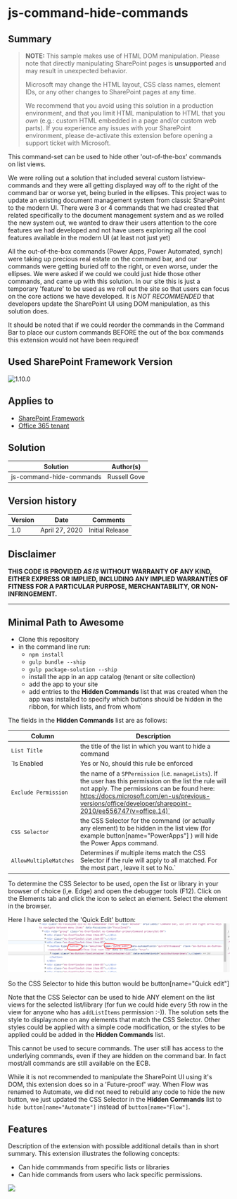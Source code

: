 # js-command-hide-commands

## Summary

> **NOTE:** This sample makes use of HTML DOM manipulation. Please note that directly manipulating SharePoint pages is **unsupported** and may result in unexpected behavior.
>
> Microsoft may change the HTML layout, CSS class names, element IDs, or any other changes to SharePoint pages at any time.
>
> We recommend that you avoid using this solution in a production environment, and that you limit HTML manipulation to HTML that you *own* (e.g.: custom HTML  embedded in a page and/or custom web parts). If you experience any issues with your SharePoint environment, please de-activate this extension before opening a support ticket with Microsoft.

This command-set can be used to hide other 'out-of-the-box' commands on list views.

We were rolling out a solution that included several custom listview-commands and they were all getting displayed way off to the right of the command bar or worse yet, being buried in the ellipses.  This project was to update an existing document management system from classic SharePoint to the modern UI. There were 3 or 4 commands that we had created that related specifically to the document management system and as we rolled the new system out, we wanted to draw their users attention to the core features we had developed and not have users exploring all the cool features available in the modern UI (at least not just yet) 

All the out-of-the-box commands (Power Apps, Power Automated, synch) were taking up precious real estate on the command bar, and our commands were getting buried off to the right, or even worse, under the ellipses.  We were asked if we could 
we could just hide those other commands, and came up with this solution. In our site this is just a temporary 'feature' to be used as we roll out the site so that users can focus on the core actions we have developed. It is *NOT RECOMMENDED* that developers update the SharePoint UI using DOM manipulation, as this solution does.

It should be noted that if we could reorder the commands in the Command Bar to place our custom commands BEFORE the out of the box commands this extension would not have been required! 

## Used SharePoint Framework Version 

![1.10.0](https://img.shields.io/badge/version-1.10.0-green.svg)

## Applies to

* [SharePoint Framework](https://dev.office.com/sharepoint)
* [Office 365 tenant](https://dev.office.com/sharepoint/docs/spfx/set-up-your-development-environment)


## Solution

Solution|Author(s)
--------|---------
js-command-hide-commands | Russell Gove

## Version history

Version|Date|Comments
-------|----|--------
1.0|April 27, 2020|Initial Release


## Disclaimer
**THIS CODE IS PROVIDED *AS IS* WITHOUT WARRANTY OF ANY KIND, EITHER EXPRESS OR IMPLIED, INCLUDING ANY IMPLIED WARRANTIES OF FITNESS FOR A PARTICULAR PURPOSE, MERCHANTABILITY, OR NON-INFRINGEMENT.**

---

## Minimal Path to Awesome

- Clone this repository
- in the command line run:
  - `npm install`
  - `gulp bundle --ship`
  - `gulp package-solution --ship`
  - install the app in an app catalog (tenant or site collection)
  - add the app to your site
  - add entries to the **Hidden Commands** list that was created when the app was installed to specify which buttons should be hidden in the ribbon, for which lists, and from whom`

The fields in the **Hidden Commands** list are as follows:

Column | Description
---|---
`List Title`|the title of the list in which you want to hide a command
`Is Enabled|Yes or No, should this rule be enforced
`Exclude Permission`|the name of a `SPPermission` (i.e. `manageLists`). If the user has this permission on the list the rule will not apply. The permissions can be found here: https://docs.microsoft.com/en-us/previous-versions/office/developer/sharepoint-2010/ee556747(v=office.14)`
`CSS Selector`|the CSS Selector for the command (or actually any element) to be hidden in the list view (for example button[name="PowerApps"]	) will hide the Power Apps command.
`AllowMultipleMatches`|Determines if multiple items match the CSS Selector if the rule will apply to all matched. For the most part , leave it set to No.`


To determine the CSS Selector to be used, open the list or library in your browser of choice (i,e. Edge) and open the debugger tools (F12). Click on the Elements tab and click the icon to select an element. Select the element in the browser.

Here I have selected the 'Quick Edit' button:
![CSS SELECTOR](./CssSelector.PNG)

So the CSS Selector to hide this  button would be  button[name="Quick edit"]

Note that the CSS Selector can be used to hide ANY element on the list views for the selected list/library (for fun we could hide every 5th row in the view for anyone who has `addListItems` permission :-)). The solution sets the style to display:none on any elements that match the CSS Selector. Other styles could be applied with a simple code modification, or the styles to be applied could be added in the **Hidden Commands** list.

This cannot be used to secure commands. The user still has access to the underlying commands, even if they are hidden on the command bar. In fact most/all commands are still available on the ECB.

While it is not recommended to manipulate the SharePoint UI using it's DOM, this extension does so in a 'Future-proof' way. When Flow was renamed to Automate, we did not need to rebuild any code to hide the new button, we just updated the CSS Selector in the **Hidden Commands** list to `hide button[name="Automate"]` instead of `button[name="Flow"]`.



## Features
Description of the extension with possible additional details than in short summary.
This extension illustrates the following concepts:

- Can hide commmands from specific lists or libraries
- Can hide commands from users who lack specific permissions.


<img src="https://telemetry.sharepointpnp.com/sp-dev-fx-extensions/samples/js-command-hide-commands" />
